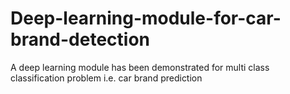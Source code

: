 # Deep-learning-module-for-car-brand-detection
A deep learning module has been demonstrated for multi class classification problem i.e. car brand prediction 
